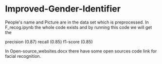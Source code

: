 # Improved-Gender-Identifier

People's name and Picture are in the data set which is preprocessed. In F_recog.ipynb the whole code exists and by running this code we will get the 

precision (0.87)   recall (0.85)  f1-score (0.85) 

In Open-source_websites.docx there have some open sources code link for facial recognition.
